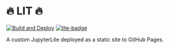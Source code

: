# 🔥 LIT 🔥
[![Build and Deploy](https://github.com/sorphwer/jupyterlit/actions/workflows/deploy.yml/badge.svg?branch=main)](https://github.com/sorphwer/jupyterlit/actions/workflows/deploy.yml)
[![lite-badge](https://jupyterlite.rtfd.io/en/latest/_static/badge.svg)](https://jupyter.riino.site)

A custom JupyterLite deployed as a static site to GitHub Pages.


